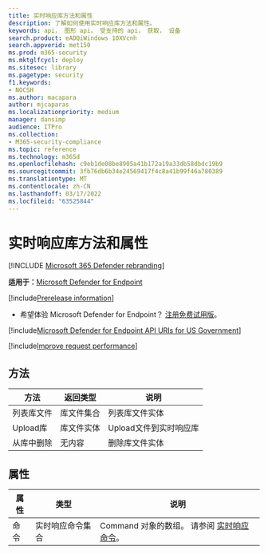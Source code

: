 ```yaml
---
title: 实时响应库方法和属性
description: 了解如何使用实时响应库方法和属性。
keywords: api， 图形 api， 受支持的 api， 获取， 设备
search.product: eADQiWindows 10XVcnh
search.appverid: met150
ms.prod: m365-security
ms.mktglfcycl: deploy
ms.sitesec: library
ms.pagetype: security
f1.keywords:
- NOCSH
ms.author: macapara
author: mjcaparas
ms.localizationpriority: medium
manager: dansimp
audience: ITPro
ms.collection:
- M365-security-compliance
ms.topic: reference
ms.technology: m365d
ms.openlocfilehash: c9eb1de08be8905a41b172a19a33db58dbdc19b9
ms.sourcegitcommit: 3fb76db6b34e24569417f4c8a41b99f46a780389
ms.translationtype: MT
ms.contentlocale: zh-CN
ms.lasthandoff: 03/17/2022
ms.locfileid: "63525844"
---
```

#  <a name="live-response-library-methods-and-properties"></a>实时响应库方法和属性

[!INCLUDE [Microsoft 365 Defender rebranding](../../includes/microsoft-defender.md)]

**适用于：**[Microsoft Defender for Endpoint](https://go.microsoft.com/fwlink/?linkid=2154037)

[!include[Prerelease information](../../includes/prerelease.md)]

- 希望体验 Microsoft Defender for Endpoint？ [注册免费试用版](https://www.microsoft.com/microsoft-365/windows/microsoft-defender-atp?ocid=docs-wdatp-exposedapis-abovefoldlink)。 

[!include[Microsoft Defender for Endpoint API URIs for US Government](../../includes/microsoft-defender-api-usgov.md)]

[!include[Improve request performance](../../includes/improve-request-performance.md)]


## <a name="methods"></a>方法

| **方法**          | **返回类型**         | **说明**                         |
|---------------------|-------------------------|-----------------------------------------|
| 列表库文件  | 库文件集合 | 列表库文件实体              |
| Upload库   | 库文件实体     | Upload文件到实时响应库 |
| 从库中删除 | 无内容              | 删除库文件实体              |

## <a name="properties"></a>属性

| **属性** | **类型**                         | **说明**                                        |
|--------------|----------------------------------|--------------------------------------------------------|
| 命令     | 实时响应命令集合 | Command 对象的数组。 请参阅 [实时响应命令](live-response.md#live-response-commands)。 |

